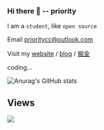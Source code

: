 ### Hi there 👋  -- priority

<!-- <img src="./coding.gif" width="240"  align="right"> -->


  I am a `student`, like `open source`

  Email prioritycc@outlook.com
  
  Visit my [website](https://priority-me.netlify.app/) / [blog](https://priority-me.netlify.app/posts) /  [掘金](https://juejin.cn/user/3466114142048472)
  
  coding... 

![Anurag's GitHub stats](https://github-readme-stats.vercel.app/api?username=priority3&show_icons=true&theme=flag-india)


## Views 
![](https://profile-counter.glitch.me/priority3/count.svg)
